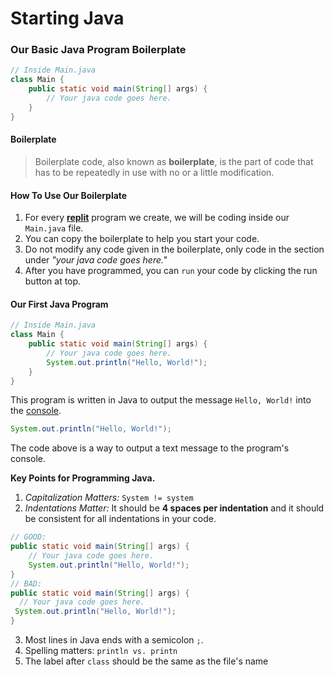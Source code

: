 # Starting Java

### Our Basic Java Program Boilerplate

```java
// Inside Main.java
class Main {
    public static void main(String[] args) {
        // Your java code goes here.
    }
}
```

#### Boilerplate

> Boilerplate code, also known as **boilerplate**, is the part of code that has to be repeatedly in use with no or a little modification.

#### How To Use Our Boilerplate

1. For every [**replit**](https://replit.com/) program we create, we will be coding inside our `Main.java` file.
2. You can copy the boilerplate to help you start your code.
3. Do not modify any code given in the boilerplate, only code in the section under _"your java code goes here."_
4. After you have programmed, you can `run` your code by clicking the run button at top.

#### Our First Java Program

```java
// Inside Main.java
class Main {
    public static void main(String[] args) {
        // Your java code goes here.
        System.out.println("Hello, World!");
    }
}
```

This program is written in Java to output the message `Hello, World!` into the [console](https://jupyterlab.readthedocs.io/en/stable/user/code\_console.html).

```java
System.out.println("Hello, World!");
```

The code above is a way to output a text message to the program's console.

**Key Points for Programming Java.**

1. _Capitalization Matters:_ `System != system`
2. _Indentations Matter:_ It should be **4 spaces per indentation** and it should be consistent for all indentations in your code.

```java
// GOOD:
public static void main(String[] args) {
    // Your java code goes here.
    System.out.println("Hello, World!");
}
// BAD:
public static void main(String[] args) {
  // Your java code goes here.
 System.out.println("Hello, World!");
}
```

3. Most lines in Java ends with a semicolon `;`.
4. Spelling matters: `println vs. printn`
5. The label after `class` should be the same as the file's name
